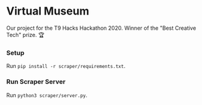# Virtual Museum
Our project for the T9 Hacks Hackathon 2020. Winner of the "Best Creative Tech" prize. :trophy:

### Setup
Run `pip install -r scraper/requirements.txt`.

### Run Scraper Server
Run `python3 scraper/server.py`.
